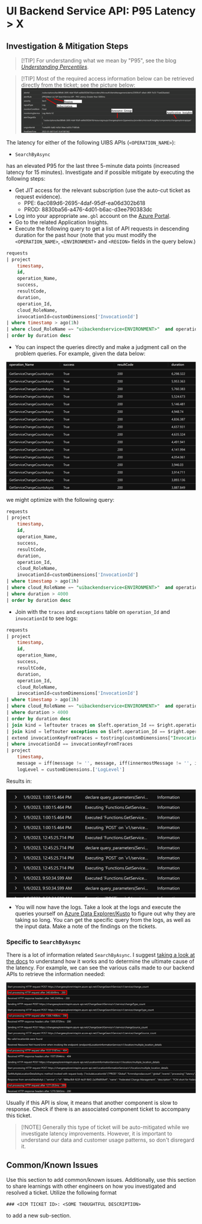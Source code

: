 # UI Backend Service API: P95 Latency > X 

## Investigation & Mitigation Steps

> [!TIP] For understanding what we mean by "P95", see the blog *[Understanding Percentiles](https://blog.shalvah.me/posts/understanding-percentiles)*.

> [!TIP] Most of the required access information below can be retrieved directly from the ticket; see the picture below:
> ![alt text](../media/ticket_parse_info_example.png)

The latency for either of the following UIBS APIs (`<OPERATION_NAME>`):

- `SearchByAsync`

has an elevated P95 for the last three 5-minute data points (increased latency for 15 minutes). Investigate and if possible mitigate by executing the following steps:

- Get JIT access for the relevant subscription (use the auto-cut ticket as request evidence).
  - PPE: 6ac089d6-2695-4daf-95df-ea06d302b618
  - PROD: 8830ba56-a476-4d01-b6ac-d3ee790383dc
- Log into your appropriate `ame.gbl` account on the [Azure Portal](portal.azure.com).
- Go to the related Application Insights.
- Execute the following query to get a list of API requests in descending duration for the past hour (note that you must modify the `<OPERATION_NAME>`, `<ENVIRONMENT>` and `<REGION>` fields in the query below.)

```sql
requests
| project
    timestamp,
    id,
    operation_Name,
    success,
    resultCode,
    duration,
    operation_Id,
    cloud_RoleName,
    invocationId=customDimensions['InvocationId']
| where timestamp > ago(1h)
| where cloud_RoleName =~ "uibackendservice<ENVIRONMENT>"  and operation_Name contains "<OPERATION_NAME>"
| order by duration desc
```

- You can inspect the queries directly and make a judgment call on the problem queries. For example, given the data below:

![alt text](../media/latency_cutoff_example.png)

we might optimize with the following query:

```sql
requests
| project
    timestamp,
    id,
    operation_Name,
    success,
    resultCode,
    duration,
    operation_Id,
    cloud_RoleName,
    invocationId=customDimensions['InvocationId']
| where timestamp > ago(1h)
| where cloud_RoleName =~ "uibackendservice<ENVIRONMENT>"  and operation_Name contains "<OPERATION_NAME>"
| where duration > 4000
| order by duration desc
```

- Join with the `traces` and `exceptions` table on `operation_Id` and `invocationId` to see logs:

```sql
requests
| project
    timestamp,
    id,
    operation_Name,
    success,
    resultCode,
    duration,
    operation_Id,
    cloud_RoleName,
    invocationId=customDimensions['InvocationId']
| where timestamp > ago(1h)
| where cloud_RoleName =~ "uibackendservice<ENVIRONMENT>"  and operation_Name contains "<OPERATION_NAME>"
| where duration > 4000
| order by duration desc
| join kind = leftouter traces on $left.operation_Id == $right.operation_Id
| join kind = leftouter exceptions on $left.operation_Id == $right.operation_Id
| extend invocationKeyFromTraces = tostring(customDimensions["InvocationId"])
| where invocationId == invocationKeyFromTraces
| project
    timestamp,
    message = iff(message != '', message, iff(innermostMessage != '', innermostMessage, customDimensions.['prop__{OriginalFormat}'])),
    logLevel = customDimensions.['LogLevel']
```

Results in:

![alt text](../media/logs_example.png)

- You will now have the logs. Take a look at the logs and execute the queries yourself on [Azure Data Explorer/Kusto](https://dataexplorer.azure.com/) to figure out why they are taking so long. You can get the specific query from the logs, as well as the input data. Make a note of the findings on the tickets.

### Specific to `SearchByAsync`

There is a lot of information related `SearchByAsync`. I suggest [taking a look at the docs](../../../ServiceDocs/TeamDocs/ChangeExplorerV2/IncidentInformationProvider/incident_information_provider_lld.md) to understand how it works and to determine the ultimate cause of the latency. For example, we can see the various calls made to our backend APIs to retrieve the information needed:

![alt text](../media/search_by_async_example.png)

Usually if this API is slow, it means that another component is slow to response. Check if there is an associated component ticket to accompany this ticket.


>[!NOTE] Generally this type of ticket will be auto-mitigated while we investigate latency improvements. However, it is important to understand our data and customer usage patterns, so don't disregard it.

## Common/Known Issues

Use this section to add common/known issues. Additionally, use this section to share learnings with other engineers on how you investigated and resolved a ticket. Utilize the following format

```
### <ICM TICKET ID>: <SOME THOUGHTFUL DESCRIPTION>
```

to add a new sub-section.